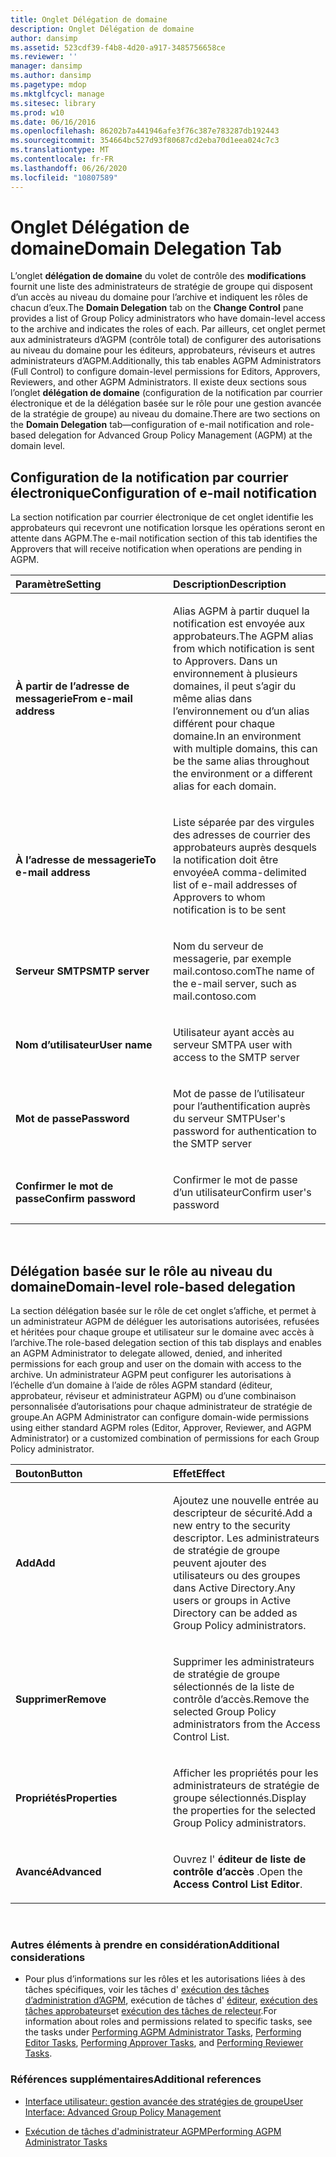 ```yaml
---
title: Onglet Délégation de domaine
description: Onglet Délégation de domaine
author: dansimp
ms.assetid: 523cdf39-f4b8-4d20-a917-3485756658ce
ms.reviewer: ''
manager: dansimp
ms.author: dansimp
ms.pagetype: mdop
ms.mktglfcycl: manage
ms.sitesec: library
ms.prod: w10
ms.date: 06/16/2016
ms.openlocfilehash: 86202b7a441946afe3f76c387e783287db192443
ms.sourcegitcommit: 354664bc527d93f80687cd2eba70d1eea024c7c3
ms.translationtype: MT
ms.contentlocale: fr-FR
ms.lasthandoff: 06/26/2020
ms.locfileid: "10807589"
---
```

# <span data-ttu-id="483c5-103">Onglet Délégation de domaine</span><span class="sxs-lookup"><span data-stu-id="483c5-103">Domain Delegation Tab</span></span>


<span data-ttu-id="483c5-104">L’onglet **délégation de domaine** du volet de contrôle des **modifications** fournit une liste des administrateurs de stratégie de groupe qui disposent d’un accès au niveau du domaine pour l’archive et indiquent les rôles de chacun d’eux.</span><span class="sxs-lookup"><span data-stu-id="483c5-104">The **Domain Delegation** tab on the **Change Control** pane provides a list of Group Policy administrators who have domain-level access to the archive and indicates the roles of each.</span></span> <span data-ttu-id="483c5-105">Par ailleurs, cet onglet permet aux administrateurs d’AGPM (contrôle total) de configurer des autorisations au niveau du domaine pour les éditeurs, approbateurs, réviseurs et autres administrateurs d’AGPM.</span><span class="sxs-lookup"><span data-stu-id="483c5-105">Additionally, this tab enables AGPM Administrators (Full Control) to configure domain-level permissions for Editors, Approvers, Reviewers, and other AGPM Administrators.</span></span> <span data-ttu-id="483c5-106">Il existe deux sections sous l’onglet **délégation de domaine** (configuration de la notification par courrier électronique et de la délégation basée sur le rôle pour une gestion avancée de la stratégie de groupe) au niveau du domaine.</span><span class="sxs-lookup"><span data-stu-id="483c5-106">There are two sections on the **Domain Delegation** tab—configuration of e-mail notification and role-based delegation for Advanced Group Policy Management (AGPM) at the domain level.</span></span>

## <span data-ttu-id="483c5-107">Configuration de la notification par courrier électronique</span><span class="sxs-lookup"><span data-stu-id="483c5-107">Configuration of e-mail notification</span></span>


<span data-ttu-id="483c5-108">La section notification par courrier électronique de cet onglet identifie les approbateurs qui recevront une notification lorsque les opérations seront en attente dans AGPM.</span><span class="sxs-lookup"><span data-stu-id="483c5-108">The e-mail notification section of this tab identifies the Approvers that will receive notification when operations are pending in AGPM.</span></span>

<table>
<colgroup>
<col width="50%" />
<col width="50%" />
</colgroup>
<thead>
<tr class="header">
<th align="left"><span data-ttu-id="483c5-109">Paramètre</span><span class="sxs-lookup"><span data-stu-id="483c5-109">Setting</span></span></th>
<th align="left"><span data-ttu-id="483c5-110">Description</span><span class="sxs-lookup"><span data-stu-id="483c5-110">Description</span></span></th>
</tr>
</thead>
<tbody>
<tr class="odd">
<td align="left"><p><strong><span data-ttu-id="483c5-111">À partir de l’adresse de messagerie</span><span class="sxs-lookup"><span data-stu-id="483c5-111">From e-mail address</span></span></strong></p></td>
<td align="left"><p><span data-ttu-id="483c5-112">Alias AGPM à partir duquel la notification est envoyée aux approbateurs.</span><span class="sxs-lookup"><span data-stu-id="483c5-112">The AGPM alias from which notification is sent to Approvers.</span></span> <span data-ttu-id="483c5-113">Dans un environnement à plusieurs domaines, il peut s’agir du même alias dans l’environnement ou d’un alias différent pour chaque domaine.</span><span class="sxs-lookup"><span data-stu-id="483c5-113">In an environment with multiple domains, this can be the same alias throughout the environment or a different alias for each domain.</span></span></p></td>
</tr>
<tr class="even">
<td align="left"><p><strong><span data-ttu-id="483c5-114">À l’adresse de messagerie</span><span class="sxs-lookup"><span data-stu-id="483c5-114">To e-mail address</span></span></strong></p></td>
<td align="left"><p><span data-ttu-id="483c5-115">Liste séparée par des virgules des adresses de courrier des approbateurs auprès desquels la notification doit être envoyée</span><span class="sxs-lookup"><span data-stu-id="483c5-115">A comma-delimited list of e-mail addresses of Approvers to whom notification is to be sent</span></span></p></td>
</tr>
<tr class="odd">
<td align="left"><p><strong><span data-ttu-id="483c5-116">Serveur SMTP</span><span class="sxs-lookup"><span data-stu-id="483c5-116">SMTP server</span></span></strong></p></td>
<td align="left"><p><span data-ttu-id="483c5-117">Nom du serveur de messagerie, par exemple mail.contoso.com</span><span class="sxs-lookup"><span data-stu-id="483c5-117">The name of the e-mail server, such as mail.contoso.com</span></span></p></td>
</tr>
<tr class="even">
<td align="left"><p><strong><span data-ttu-id="483c5-118">Nom d’utilisateur</span><span class="sxs-lookup"><span data-stu-id="483c5-118">User name</span></span></strong></p></td>
<td align="left"><p><span data-ttu-id="483c5-119">Utilisateur ayant accès au serveur SMTP</span><span class="sxs-lookup"><span data-stu-id="483c5-119">A user with access to the SMTP server</span></span></p></td>
</tr>
<tr class="odd">
<td align="left"><p><strong><span data-ttu-id="483c5-120">Mot de passe</span><span class="sxs-lookup"><span data-stu-id="483c5-120">Password</span></span></strong></p></td>
<td align="left"><p><span data-ttu-id="483c5-121">Mot de passe de l’utilisateur pour l’authentification auprès du serveur SMTP</span><span class="sxs-lookup"><span data-stu-id="483c5-121">User's password for authentication to the SMTP server</span></span></p></td>
</tr>
<tr class="even">
<td align="left"><p><strong><span data-ttu-id="483c5-122">Confirmer le mot de passe</span><span class="sxs-lookup"><span data-stu-id="483c5-122">Confirm password</span></span></strong></p></td>
<td align="left"><p><span data-ttu-id="483c5-123">Confirmer le mot de passe d’un utilisateur</span><span class="sxs-lookup"><span data-stu-id="483c5-123">Confirm user's password</span></span></p></td>
</tr>
</tbody>
</table>

 

## <span data-ttu-id="483c5-124">Délégation basée sur le rôle au niveau du domaine</span><span class="sxs-lookup"><span data-stu-id="483c5-124">Domain-level role-based delegation</span></span>


<span data-ttu-id="483c5-125">La section délégation basée sur le rôle de cet onglet s’affiche, et permet à un administrateur AGPM de déléguer les autorisations autorisées, refusées et héritées pour chaque groupe et utilisateur sur le domaine avec accès à l’archive.</span><span class="sxs-lookup"><span data-stu-id="483c5-125">The role-based delegation section of this tab displays and enables an AGPM Administrator to delegate allowed, denied, and inherited permissions for each group and user on the domain with access to the archive.</span></span> <span data-ttu-id="483c5-126">Un administrateur AGPM peut configurer les autorisations à l’échelle d’un domaine à l’aide de rôles AGPM standard (éditeur, approbateur, réviseur et administrateur AGPM) ou d’une combinaison personnalisée d’autorisations pour chaque administrateur de stratégie de groupe.</span><span class="sxs-lookup"><span data-stu-id="483c5-126">An AGPM Administrator can configure domain-wide permissions using either standard AGPM roles (Editor, Approver, Reviewer, and AGPM Administrator) or a customized combination of permissions for each Group Policy administrator.</span></span>

<table>
<colgroup>
<col width="50%" />
<col width="50%" />
</colgroup>
<thead>
<tr class="header">
<th align="left"><span data-ttu-id="483c5-127">Bouton</span><span class="sxs-lookup"><span data-stu-id="483c5-127">Button</span></span></th>
<th align="left"><span data-ttu-id="483c5-128">Effet</span><span class="sxs-lookup"><span data-stu-id="483c5-128">Effect</span></span></th>
</tr>
</thead>
<tbody>
<tr class="odd">
<td align="left"><p><strong><span data-ttu-id="483c5-129">Add</span><span class="sxs-lookup"><span data-stu-id="483c5-129">Add</span></span></strong></p></td>
<td align="left"><p><span data-ttu-id="483c5-130">Ajoutez une nouvelle entrée au descripteur de sécurité.</span><span class="sxs-lookup"><span data-stu-id="483c5-130">Add a new entry to the security descriptor.</span></span> <span data-ttu-id="483c5-131">Les administrateurs de stratégie de groupe peuvent ajouter des utilisateurs ou des groupes dans Active Directory.</span><span class="sxs-lookup"><span data-stu-id="483c5-131">Any users or groups in Active Directory can be added as Group Policy administrators.</span></span></p></td>
</tr>
<tr class="even">
<td align="left"><p><strong><span data-ttu-id="483c5-132">Supprimer</span><span class="sxs-lookup"><span data-stu-id="483c5-132">Remove</span></span></strong></p></td>
<td align="left"><p><span data-ttu-id="483c5-133">Supprimer les administrateurs de stratégie de groupe sélectionnés de la liste de contrôle d’accès.</span><span class="sxs-lookup"><span data-stu-id="483c5-133">Remove the selected Group Policy administrators from the Access Control List.</span></span></p></td>
</tr>
<tr class="odd">
<td align="left"><p><strong><span data-ttu-id="483c5-134">Propriétés</span><span class="sxs-lookup"><span data-stu-id="483c5-134">Properties</span></span></strong></p></td>
<td align="left"><p><span data-ttu-id="483c5-135">Afficher les propriétés pour les administrateurs de stratégie de groupe sélectionnés.</span><span class="sxs-lookup"><span data-stu-id="483c5-135">Display the properties for the selected Group Policy administrators.</span></span></p></td>
</tr>
<tr class="even">
<td align="left"><p><strong><span data-ttu-id="483c5-136">Avancé</span><span class="sxs-lookup"><span data-stu-id="483c5-136">Advanced</span></span></strong></p></td>
<td align="left"><p><span data-ttu-id="483c5-137">Ouvrez l' <strong> éditeur de liste de contrôle d’accès </strong> .</span><span class="sxs-lookup"><span data-stu-id="483c5-137">Open the <strong>Access Control List Editor</strong>.</span></span></p></td>
</tr>
</tbody>
</table>

 

### <span data-ttu-id="483c5-138">Autres éléments à prendre en considération</span><span class="sxs-lookup"><span data-stu-id="483c5-138">Additional considerations</span></span>

-   <span data-ttu-id="483c5-139">Pour plus d’informations sur les rôles et les autorisations liées à des tâches spécifiques, voir les tâches d' [exécution des tâches d’administration d’AGPM](performing-agpm-administrator-tasks-agpm30ops.md), exécution de tâches d' [éditeur](performing-editor-tasks-agpm30ops.md), [exécution des tâches approbateurs](performing-approver-tasks-agpm30ops.md)et [exécution des tâches de relecteur](performing-reviewer-tasks-agpm30ops.md).</span><span class="sxs-lookup"><span data-stu-id="483c5-139">For information about roles and permissions related to specific tasks, see the tasks under [Performing AGPM Administrator Tasks](performing-agpm-administrator-tasks-agpm30ops.md), [Performing Editor Tasks](performing-editor-tasks-agpm30ops.md), [Performing Approver Tasks](performing-approver-tasks-agpm30ops.md), and [Performing Reviewer Tasks](performing-reviewer-tasks-agpm30ops.md).</span></span>

### <span data-ttu-id="483c5-140">Références supplémentaires</span><span class="sxs-lookup"><span data-stu-id="483c5-140">Additional references</span></span>

-   [<span data-ttu-id="483c5-141">Interface utilisateur: gestion avancée des stratégies de groupe</span><span class="sxs-lookup"><span data-stu-id="483c5-141">User Interface: Advanced Group Policy Management</span></span>](user-interface-advanced-group-policy-management-agpm30ops.md)

-   [<span data-ttu-id="483c5-142">Exécution de tâches d'administrateur AGPM</span><span class="sxs-lookup"><span data-stu-id="483c5-142">Performing AGPM Administrator Tasks</span></span>](performing-agpm-administrator-tasks-agpm30ops.md)

 

 





